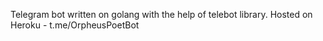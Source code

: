 Telegram bot written on golang with the help of telebot library.
Hosted on Heroku - t.me/OrpheusPoetBot
